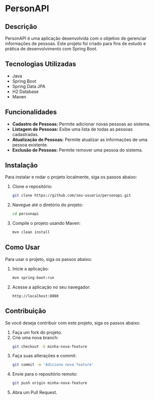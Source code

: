 # PersonAPI

## Descrição
PersonAPI é uma aplicação desenvolvida com o objetivo de gerenciar informações de pessoas. Este projeto foi criado para fins de estudo e prática de desenvolvimento com Spring Boot.

## Tecnologias Utilizadas
- Java
- Spring Boot
- Spring Data JPA
- H2 Database 
- Maven

## Funcionalidades
- **Cadastro de Pessoas:** Permite adicionar novas pessoas ao sistema.
- **Listagem de Pessoas:** Exibe uma lista de todas as pessoas cadastradas.
- **Atualização de Pessoas:** Permite atualizar as informações de uma pessoa existente.
- **Exclusão de Pessoas:** Permite remover uma pessoa do sistema.

## Instalação
Para instalar e rodar o projeto localmente, siga os passos abaixo:

1. Clone o repositório:
    ```bash
    git clone https://github.com/seu-usuario/personapi.git
    ```

2. Navegue até o diretório do projeto:
    ```bash
    cd personapi
    ```

3. Compile o projeto usando Maven:
    ```bash
    mvn clean install
    ```

## Como Usar
Para usar o projeto, siga os passos abaixo:

1. Inicie a aplicação:
    ```bash
    mvn spring-boot:run
    ```

2. Acesse a aplicação no seu navegador:
    ```
    http://localhost:8080
    ```

## Contribuição
Se você deseja contribuir com este projeto, siga os passos abaixo:

1. Faça um fork do projeto.
2. Crie uma nova branch:
    ```bash
    git checkout -b minha-nova-feature
    ```
3. Faça suas alterações e commit:
    ```bash
    git commit -m 'Adiciona nova feature'
    ```
4. Envie para o repositório remoto:
    ```bash
    git push origin minha-nova-feature
    ```
5. Abra um Pull Request.

